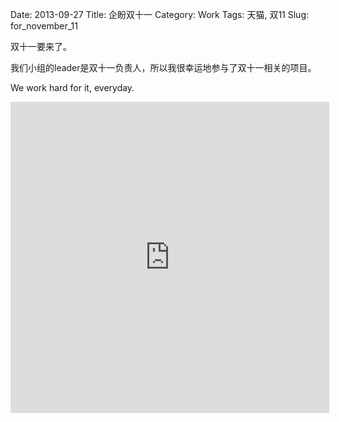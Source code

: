 Date: 2013-09-27
Title: 企盼双十一
Category: Work
Tags: 天猫, 双11
Slug: for_november_11

双十一要来了。

我们小组的leader是双十一负责人，所以我很幸运地参与了双十一相关的项目。

We work hard for it, everyday.

<iframe height=498 width=510 src="http://cloud.video.taobao.com/play/u/1067522205/e/1/t/1/p/1/10653872.swf" frameborder=0 allowfullscreen></iframe>